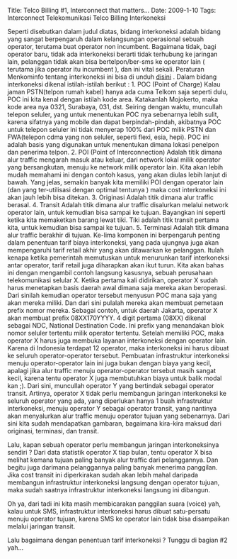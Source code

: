 Title: Telco Billing #1, Interconnect that matters...
Date: 2009-1-10
Tags: Interconnect Telekomunikasi Telco Billing Interkoneksi

Seperti disebutkan dalam judul diatas, bidang interkoneksi adalah bidang yang sangat berpengaruh dalam kelangsungan operasional sebuah operator, terutama buat operator non incumbent. Bagaimana tidak, bagi operator baru, tidak ada interkoneksi berarti tidak terhubung ke jaringan lain, pelanggan tidak akan bisa bertelpon/ber-sms ke operator lain ( terutama jika operator itu incumbent ), dan ini vital sekali. Peraturan Menkominfo tentang interkoneksi ini bisa di unduh [disini][1] .
Dalam bidang interkoneksi dikenal istilah-istilah berikut :
1\. POC (Point of Charge)
Kalau jaman PSTN(telpon rumah kabel) hanya ada cuma Telkom saja seperti dulu, POC ini kita kenal dengan istilah kode area. Katakanlah Mojokerto, maka kode area nya 0321, Surabaya, 031, dst. Seiring dengan waktu, muncullah telepon seluler, yang untuk menentukan POC nya sebenarnya lebih sulit, karena sifatnya yang mobile dan dapat berpindah-pindah, akibatnya POC untuk telepon seluler ini tidak menyerap 100% dari POC milik PSTN dan FWA(telepon cdma yang non seluler, seperti flexi, esia, hepi). POC ini adalah basis yang digunakan untuk menentukan dimana lokasi penelpon dan penerima telpon.
2\. POI (Point of Interconnection)
Adalah titik dimana alur traffic mengarah masuk atau keluar, dari network lokal milik operator yang bersangkutan, menuju ke network milik operator lain. Kita akan lebih mudah memahami ini dengan contoh kasus, yang akan diulas lebih lanjut di bawah. Yang jelas, semakin banyak kita memiliki POI dengan operator lain (dan yang ter-utilisasi dengan optimal tentunya ) maka cost interkoneksi ini akan jauh lebih bisa ditekan.
3\. Originasi
Adalah titik dimana alur traffic berasal.
4\. Transit
Adalah titik dimana alur traffic disalurkan melalui network operator lain, untuk kemudian bisa sampai ke tujuan. Bayangkan ini seperti ketika kita memaketkan barang lewat tiki. Tiki adalah titik transit pertama kita, untuk kemudian bisa sampai ke tujuan.
5\. Terminasi
Adalah titik dimana alur traffic berakhir di tujuan.
Ke-lima komponen ini berpengaruh penting dalam penentuan tarif biaya interkoneksi, yang pada ujungnya juga akan mempengaruhi tarif retail akhir yang akan ditawarkan ke pelanggan. Itulah kenapa ketika pemerintah memutuskan untuk menurunkan tarif interkoneksi antar operator, tarif retail juga diharapkan akan ikut turun.
Kita akan bahas ini dengan mengambil contoh langsung kasusnya, sebuah perusahaan telekomunikasi selular X.
Ketika pertama kali didirikan, operator X sudah harus menetapkan basis daerah awal dimana saja mereka akan beroperasi. Dari sinilah kemudian operator tersebut menyusun POC mana saja yang akan mereka miliki. Dan dari sini pulalah mereka akan membuat pemetaan prefix nomor mereka. Sebagai contoh, untuk daerah Jakarta, operator X akan membuat prefix 08XX170YYYY. 4 digit pertama (08XX) dikenal sebagai NDC, National Destination Code. Ini prefix yang menandakan blok nomor seluler tertentu milik operator tertentu.
Setelah memiliki POC, maka operator X harus juga membuka layanan interkoneksi dengan operator lain. Karena di Indonesia terdapat 12 operator, maka interkoneksi ini harus dibuat ke seluruh operator-operator tersebut. Pembuatan infrastruktur interkoneksi menuju operator-operator lain ini juga bukan dengan biaya yang kecil, apalagi jika alur traffic menuju operator-operator tersebut masih sangat kecil, karena tentu operator X juga membutuhkan biaya untuk balik modal kan ;).
Dari sini, muncullah operator Y yang bertindak sebagai operator transit. Artinya, operator X tidak perlu membangun jaringan interkoneksi ke seluruh operator yang ada, yang diperlukan hanya 1 buah infrastruktur interkoneksi, menuju operator Y sebagai operator transit, yang nantinya akan menyalurkan alur traffic menuju operator tujuan yang sebenarnya. Dari sini kita sudah mendapatkan gambaran, bagaimana kira-kira maksud dari originasi, terminasi, dan transit.

Lalu, kapan sebuah operator perlu membangun jaringan interkoneksinya sendiri ? Dari data statistik operator X tiap bulan, tentu operator X bisa melihat kemana tujuan paling banyak alur traffic dari pelanggannya. Dan begitu juga darimana pelanggannya paling banyak menerima panggilan. Jika cost transit ini diperkirakan sudah akan lebih mahal daripada membangun infrastruktur interkoneksi langsung dengan operator tujuan, maka sudah saatnya infrastruktur interkoneksi langsung ini dibangun.

Oh ya, dari tadi ini kita masih membicarakan panggilan suara (voice) yah, kalau untuk SMS, infrastruktur interkoneksi harus dibuat satu-persatu menuju operator tujuan, karena SMS ke operator lain tidak bisa disampaikan melalui jaringan transit.

Lalu bagaimana dengan penentuan tarif interkoneksi ? Tunggu di bagian #2 yah...

[1]: http://www.blogger.com/mod=
